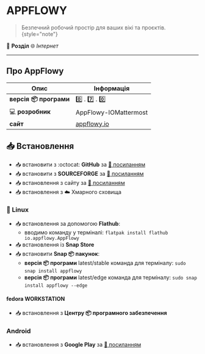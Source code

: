 # APPFLOWY

> Безпечний робочий простір для ваших вікі та проєктів.
{style="note"}

:open_file_folder: **Розділ** :globe_with_meridians: *Інтернет*

---

## Про AppFlowy

| Опис | Інформація |
| ---- | ---------- |
| **версія :package: програми** | :zero: . :seven: . :zero: |
| :computer: **розробник** | AppFlowy-IOMattermost |
| **сайт** | [appflowy.io](https://appflowy.io/) |

## :inbox_tray: Встановлення

- :inbox_tray: встановити з :octocat: **GitHub** за [:link: посиланням](https://github.com/AppFlowy-IO/AppFlowy/releases/tag/0.7.0)
- :inbox_tray: встановити з **SOURCEFORGE** за [:link: посиланням](https://sourceforge.net/projects/appflowy/files/0.7.0/)
- :inbox_tray: встановлення з сайту за [:link: посиланням](https://appflowy.io/download)
- :inbox_tray: встановлення з :cloud: Хмарного сховища

### :penguin: Linux

- :inbox_tray: встановлення за допомогою **Flathub**:
    - вводимо команду у терміналі: `flatpak install flathub io.appflowy.AppFlowy`
- :inbox_tray: встановлення із **Snap Store**
- :inbox_tray: встановити **Snap :package: пакунок**:
    - **версія :package: програми** latest/stable команда для терміналу: `sudo snap install appflowy`
    - **версія :package: програми** latest/edge команда для терміналу: `sudo snap install appflowy --edge`

#### fedora WORKSTATION

- :inbox_tray: встановлення з **Центру :package: програмного забезпечення**

### Android

- :inbox_tray: встановлення з **Google Play** за [:link: посиланням](https://play.google.com/store/search?q=appflowy&c=apps&hl=en_US)
